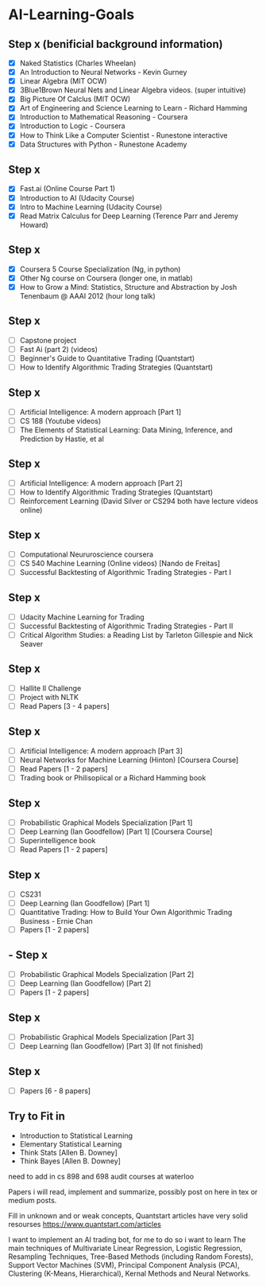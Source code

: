 # AI-Learning-Goals

##  Step x (benificial background information)
- [x] Naked Statistics (Charles Wheelan)
- [x] An Introduction to Neural Networks - Kevin Gurney
- [x] Linear Algebra (MIT OCW)
- [x] 3Blue1Brown Neural Nets and Linear Algebra videos. (super intuitive)
- [x] Big Picture Of Calclus (MIT OCW)
- [x] Art of Engineering and Science Learning to Learn - Richard Hamming
- [x] Introduction to Mathematical Reasoning - Coursera
- [x] Introduction to Logic - Coursera
- [x] How to Think Like a Computer Scientist - Runestone interactive
- [x] Data Structures with Python - Runestone Academy

##  Step x
- [x] Fast.ai (Online Course Part 1)
- [x] Introduction to AI (Udacity Course)
- [x] Intro to Machine Learning (Udacity Course)
- [x] Read Matrix Calculus for Deep Learning (Terence Parr and Jeremy Howard)

##  Step x
- [x] Coursera 5 Course Specialization (Ng, in python)
- [x] Other Ng course on Coursera (longer one, in matlab)
- [x] How to Grow a Mind: Statistics, Structure and Abstraction by Josh Tenenbaum @ AAAI 2012 (hour long talk)

##  Step x
- [ ] Capstone project
- [ ] Fast Ai (part 2) (videos)
- [ ] Beginner's Guide to Quantitative Trading (Quantstart)
- [ ] How to Identify Algorithmic Trading Strategies (Quantstart)

##  Step x
- [ ] Artificial Intelligence: A modern approach [Part 1]
- [ ] CS 188 (Youtube videos)
- [ ] The Elements of Statistical Learning: Data Mining, Inference, and Prediction by Hastie, et al

##  Step x
- [ ] Artificial Intelligence: A modern approach [Part 2]
- [ ] How to Identify Algorithmic Trading Strategies (Quantstart)
- [ ] Reinforcement Learning (David Silver or CS294 both have lecture videos online)

##  Step x
- [ ] Computational Neururoscience coursera
- [ ] CS 540 Machine Learning (Online videos) [Nando de Freitas]
- [ ] Successful Backtesting of Algorithmic Trading Strategies - Part I

##  Step x
- [ ] Udacity Machine Learning for Trading
- [ ] Successful Backtesting of Algorithmic Trading Strategies - Part II
- [ ] Critical Algorithm Studies: a Reading List by Tarleton Gillespie and Nick Seaver

##  Step x
- [ ] Hallite II Challenge
- [ ] Project with NLTK
- [ ] Read Papers [3 - 4 papers]

##  Step x
- [ ] Artificial Intelligence: A modern approach [Part 3]
- [ ] Neural Networks for Machine Learning (Hinton) [Coursera Course]
- [ ] Read Papers [1 - 2 papers]
- [ ] Trading book or Philisopiical or a Richard Hamming book

##  Step x
- [ ] Probabilistic Graphical Models Specialization [Part 1]
- [ ] Deep Learning (Ian Goodfellow) [Part 1] [Coursera Course]
- [ ] Superintelligence book
- [ ] Read Papers [1 - 2 papers]

##  Step x
- [ ] CS231
- [ ] Deep Learning (Ian Goodfellow) [Part 1]
- [ ] Quantitative Trading: How to Build Your Own Algorithmic Trading Business - Ernie Chan
- [ ] Papers [1 - 2 papers]

## - Step x
- [ ] Probabilistic Graphical Models Specialization [Part 2]
- [ ] Deep Learning (Ian Goodfellow) [Part 2]
- [ ] Papers [1 - 2 papers]

##  Step x
- [ ] Probabilistic Graphical Models Specialization [Part 3]
- [ ] Deep Learning (Ian Goodfellow) [Part 3] (If not finished)

##  Step x
- [ ] Papers [6 - 8 papers]


## Try to Fit in
- Introduction to Statistical Learning
- Elementary Statistical Learning
- Think Stats [Allen B. Downey]
- Think Bayes [Allen B. Downey]



need to add in cs 898 and 698 audit courses at waterloo

Papers i will read, implement and summarize, possibly post on here in tex or medium posts. 

Fill in unknown and or weak concepts, Quantstart articles have very solid resourses https://www.quantstart.com/articles

I want to implement an AI trading bot, for me to do so i want to learn The main techniques of  Multivariate Linear Regression, Logistic Regression, Resampling Techniques, Tree-Based Methods (including Random Forests), Support Vector Machines (SVM), Principal Component Analysis (PCA), Clustering (K-Means, Hierarchical), Kernal Methods and Neural Networks.
